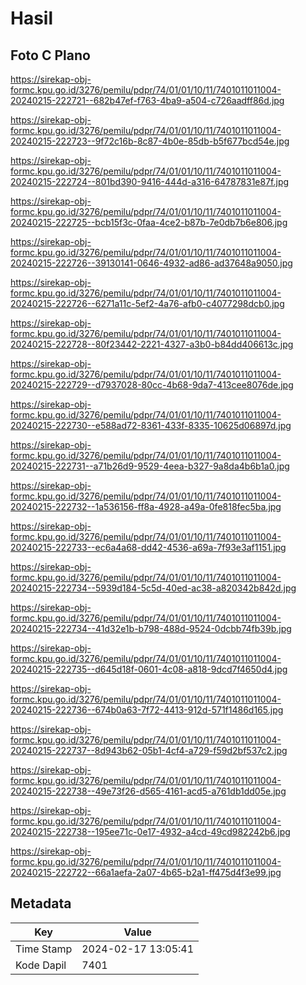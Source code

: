 # Hasil

## Foto C Plano

https://sirekap-obj-formc.kpu.go.id/3276/pemilu/pdpr/74/01/01/10/11/7401011011004-20240215-222721--682b47ef-f763-4ba9-a504-c726aadff86d.jpg

https://sirekap-obj-formc.kpu.go.id/3276/pemilu/pdpr/74/01/01/10/11/7401011011004-20240215-222723--9f72c16b-8c87-4b0e-85db-b5f677bcd54e.jpg

https://sirekap-obj-formc.kpu.go.id/3276/pemilu/pdpr/74/01/01/10/11/7401011011004-20240215-222724--801bd390-9416-444d-a316-64787831e87f.jpg

https://sirekap-obj-formc.kpu.go.id/3276/pemilu/pdpr/74/01/01/10/11/7401011011004-20240215-222725--bcb15f3c-0faa-4ce2-b87b-7e0db7b6e806.jpg

https://sirekap-obj-formc.kpu.go.id/3276/pemilu/pdpr/74/01/01/10/11/7401011011004-20240215-222726--39130141-0646-4932-ad86-ad37648a9050.jpg

https://sirekap-obj-formc.kpu.go.id/3276/pemilu/pdpr/74/01/01/10/11/7401011011004-20240215-222726--6271a11c-5ef2-4a76-afb0-c4077298dcb0.jpg

https://sirekap-obj-formc.kpu.go.id/3276/pemilu/pdpr/74/01/01/10/11/7401011011004-20240215-222728--80f23442-2221-4327-a3b0-b84dd406613c.jpg

https://sirekap-obj-formc.kpu.go.id/3276/pemilu/pdpr/74/01/01/10/11/7401011011004-20240215-222729--d7937028-80cc-4b68-9da7-413cee8076de.jpg

https://sirekap-obj-formc.kpu.go.id/3276/pemilu/pdpr/74/01/01/10/11/7401011011004-20240215-222730--e588ad72-8361-433f-8335-10625d06897d.jpg

https://sirekap-obj-formc.kpu.go.id/3276/pemilu/pdpr/74/01/01/10/11/7401011011004-20240215-222731--a71b26d9-9529-4eea-b327-9a8da4b6b1a0.jpg

https://sirekap-obj-formc.kpu.go.id/3276/pemilu/pdpr/74/01/01/10/11/7401011011004-20240215-222732--1a536156-ff8a-4928-a49a-0fe818fec5ba.jpg

https://sirekap-obj-formc.kpu.go.id/3276/pemilu/pdpr/74/01/01/10/11/7401011011004-20240215-222733--ec6a4a68-dd42-4536-a69a-7f93e3af1151.jpg

https://sirekap-obj-formc.kpu.go.id/3276/pemilu/pdpr/74/01/01/10/11/7401011011004-20240215-222734--5939d184-5c5d-40ed-ac38-a820342b842d.jpg

https://sirekap-obj-formc.kpu.go.id/3276/pemilu/pdpr/74/01/01/10/11/7401011011004-20240215-222734--41d32e1b-b798-488d-9524-0dcbb74fb39b.jpg

https://sirekap-obj-formc.kpu.go.id/3276/pemilu/pdpr/74/01/01/10/11/7401011011004-20240215-222735--d645d18f-0601-4c08-a818-9dcd7f4650d4.jpg

https://sirekap-obj-formc.kpu.go.id/3276/pemilu/pdpr/74/01/01/10/11/7401011011004-20240215-222736--674b0a63-7f72-4413-912d-571f1486d165.jpg

https://sirekap-obj-formc.kpu.go.id/3276/pemilu/pdpr/74/01/01/10/11/7401011011004-20240215-222737--8d943b62-05b1-4cf4-a729-f59d2bf537c2.jpg

https://sirekap-obj-formc.kpu.go.id/3276/pemilu/pdpr/74/01/01/10/11/7401011011004-20240215-222738--49e73f26-d565-4161-acd5-a761db1dd05e.jpg

https://sirekap-obj-formc.kpu.go.id/3276/pemilu/pdpr/74/01/01/10/11/7401011011004-20240215-222738--195ee71c-0e17-4932-a4cd-49cd982242b6.jpg

https://sirekap-obj-formc.kpu.go.id/3276/pemilu/pdpr/74/01/01/10/11/7401011011004-20240215-222722--66a1aefa-2a07-4b65-b2a1-ff475d4f3e99.jpg


## Metadata

| Key        | Value               |
| ---------- | ------------------- |
| Time Stamp | 2024-02-17 13:05:41 |
| Kode Dapil | 7401                |




